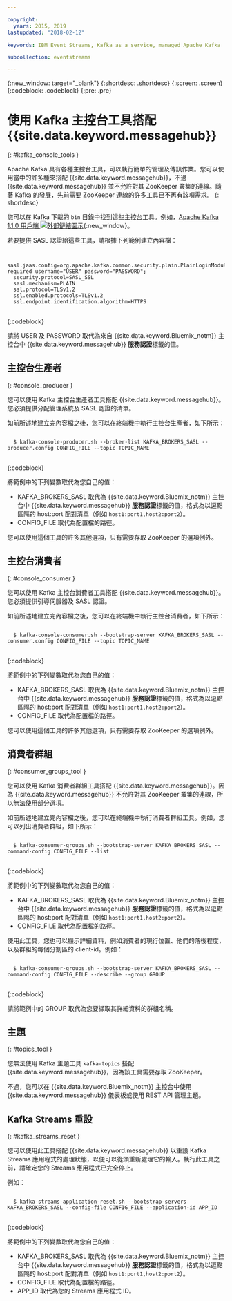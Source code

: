 ```yaml
---

copyright:
  years: 2015, 2019
lastupdated: "2018-02-12"

keywords: IBM Event Streams, Kafka as a service, managed Apache Kafka

subcollection: eventstreams

---
```


{:new_window: target="_blank"}
{:shortdesc: .shortdesc}
{:screen: .screen}
{:codeblock: .codeblock}
{:pre: .pre}


# 使用 Kafka 主控台工具搭配 {{site.data.keyword.messagehub}}
{: #kafka_console_tools }

Apache Kafka 具有各種主控台工具，可以執行簡單的管理及傳訊作業。您可以使用當中的許多種來搭配 {{site.data.keyword.messagehub}}，不過 {{site.data.keyword.messagehub}} 並不允許對其 ZooKeeper 叢集的連線。隨著 Kafka 的發展，先前需要 ZooKeeper 連線的許多工具已不再有該項需求。
{: shortdesc}

您可以在 Kafka 下載的 <code>bin</code> 目錄中找到這些主控台工具。例如，[Apache Kafka 1.1.0 用戶端 ![外部鏈結圖示](../../icons/launch-glyph.svg "外部鏈結圖示")](https://archive.apache.org/dist/kafka/1.1.0/kafka-1.1.0-src.tgz){:new_window}。

若要提供 SASL 認證給這些工具，請根據下列範例建立內容檔：

<pre>
<code>
  sasl.jaas.config=org.apache.kafka.common.security.plain.PlainLoginModule required username="USER" password="PASSWORD";
  security.protocol=SASL_SSL
  sasl.mechanism=PLAIN
  ssl.protocol=TLSv1.2
  ssl.enabled.protocols=TLSv1.2
  ssl.endpoint.identification.algorithm=HTTPS
</code>
</pre>
{:codeblock}

請將 USER 及 PASSWORD 取代為來自 {{site.data.keyword.Bluemix_notm}} 主控台中 {{site.data.keyword.messagehub}} **服務認證**標籤的值。


## 主控台生產者
{: #console_producer }

您可以使用 Kafka 主控台生產者工具搭配 {{site.data.keyword.messagehub}}。您必須提供分配管理系統及 SASL 認證的清單。

如前所述地建立完內容檔之後，您可以在終端機中執行主控台生產者，如下所示：

<pre>
<code>
  $ kafka-console-producer.sh --broker-list KAFKA_BROKERS_SASL --producer.config CONFIG_FILE --topic TOPIC_NAME
</code>
</pre>
{:codeblock}

將範例中的下列變數取代為您自己的值：
* KAFKA_BROKERS_SASL 取代為 {{site.data.keyword.Bluemix_notm}} 主控台中 {{site.data.keyword.messagehub}} **服務認證**標籤的值，格式為以逗點區隔的 host:port 配對清單（例如 `host1:port1,host2:port2`）。 
* CONFIG_FILE 取代為配置檔的路徑。 

您可以使用這個工具的許多其他選項，只有需要存取 ZooKeeper 的選項例外。


## 主控台消費者
{: #console_consumer }

您可以使用 Kafka 主控台消費者工具搭配 {{site.data.keyword.messagehub}}。您必須提供引導伺服器及 SASL 認證。

如前所述地建立完內容檔之後，您可以在終端機中執行主控台消費者，如下所示：

<pre>
<code>
  $ kafka-console-consumer.sh --bootstrap-server KAFKA_BROKERS_SASL --consumer.config CONFIG_FILE --topic TOPIC_NAME 
</code>
</pre>
{:codeblock}

將範例中的下列變數取代為您自己的值：
* KAFKA_BROKERS_SASL 取代為 {{site.data.keyword.Bluemix_notm}} 主控台中 {{site.data.keyword.messagehub}} **服務認證**標籤的值，格式為以逗點區隔的 host:port 配對清單（例如 `host1:port1,host2:port2`）。 
* CONFIG_FILE 取代為配置檔的路徑。 

您可以使用這個工具的許多其他選項，只有需要存取 ZooKeeper 的選項例外。


## 消費者群組
{: #consumer_groups_tool }

您可以使用 Kafka 消費者群組工具搭配 {{site.data.keyword.messagehub}}。因為 {{site.data.keyword.messagehub}} 不允許對其 ZooKeeper 叢集的連線，所以無法使用部分選項。

如前所述地建立完內容檔之後，您可以在終端機中執行消費者群組工具。例如，您可以列出消費者群組，如下所示：

<pre>
<code>
  $ kafka-consumer-groups.sh --bootstrap-server KAFKA_BROKERS_SASL --command-config CONFIG_FILE --list
</code>
</pre>
{:codeblock}

將範例中的下列變數取代為您自己的值：
* KAFKA_BROKERS_SASL 取代為 {{site.data.keyword.Bluemix_notm}} 主控台中 {{site.data.keyword.messagehub}} **服務認證**標籤的值，格式為以逗點區隔的 host:port 配對清單（例如 `host1:port1,host2:port2`）。 
* CONFIG_FILE 取代為配置檔的路徑。

使用此工具，您也可以顯示詳細資料，例如消費者的現行位置、他們的落後程度，以及群組的每個分割區的 client-id。例如：

<pre>
<code>
  $ kafka-consumer-groups.sh --bootstrap-server KAFKA_BROKERS_SASL --command-config CONFIG_FILE --describe --group GROUP
</code>
</pre>
{:codeblock}

請將範例中的 GROUP 取代為您要擷取其詳細資料的群組名稱。 


## 主題
{: #topics_tool }

您無法使用 Kafka 主題工具 `kafka-topics` 搭配 {{site.data.keyword.messagehub}}，因為該工具需要存取 ZooKeeper。

不過，您可以在 {{site.data.keyword.Bluemix_notm}} 主控台中使用 {{site.data.keyword.messagehub}} 儀表板或使用 REST API 管理主題。


## Kafka Streams 重設
{: #kafka_streams_reset }

您可以使用此工具搭配 {{site.data.keyword.messagehub}} 以重設 Kafka Streams 應用程式的處理狀態，以便可以從頭重新處理它的輸入。執行此工具之前，請確定您的 Streams 應用程式已完全停止。

例如：

<pre>
<code>
  $ kafka-streams-application-reset.sh --bootstrap-servers KAFKA_BROKERS_SASL --config-file CONFIG_FILE --application-id APP_ID
</code>
</pre>
{:codeblock}

將範例中的下列變數取代為您自己的值：
* KAFKA_BROKERS_SASL 取代為 {{site.data.keyword.Bluemix_notm}} 主控台中 {{site.data.keyword.messagehub}} **服務認證**標籤的值，格式為以逗點區隔的 host:port 配對清單（例如 `host1:port1,host2:port2`）。 
* CONFIG_FILE 取代為配置檔的路徑。 
* APP_ID 取代為您的 Streams 應用程式 ID。

